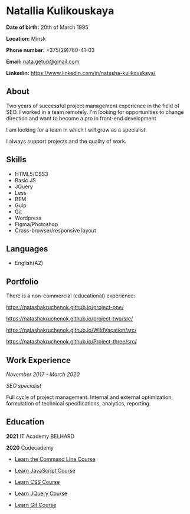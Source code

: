 # Natallia Kulikouskaya #

**Date of birth:** 20th of March 1995

**Location:** Minsk

**Phone number:** +375(29)760-41-03

**Email:** nata.getup@gmail.com

**Linkedin:** <https://www.linkedin.com/in/natasha-kulikovskaya/>


## About ##

Two years of successful project management experience in the field of SEO. I worked in a team remotely. I'm looking for opportunities to change direction and want to become a pro in front-end development

I am looking for a team in which I will grow as a specialist.

I always support projects and the quality of work.


## Skills ##

* HTML5/CSS3
* Basic JS
* JQuery
* Less
* BEM
* Gulp
* Git
* Wordpress
* Figma/Photoshop
* Cross-browser/responsive layout


## Languages ##

* English(A2)


## Portfolio ##

There is a non-commercial (educational) experience:

<https://natashakruchenok.github.io/project-one/>

<https://natashakruchenok.github.io/project-two/src/>

<https://natashakruchenok.github.io/WildVacation/src/>

<https://natashakruchenok.github.io/Project-three/src/>


## Work Experience ##

*November 2017 - March 2020*

*SEO specialist*

Full cycle of project management. Internal and external optimization, formulation of technical specifications, analytics, reporting.


## Education ##

**2021** IT Academy BELHARD

**2020** Codecademy

* [Learn the Command Line Course](https://www.codecademy.com/profiles/NataKruchenok/certificates/c87ba0541f8be78bc2f4ba1128233f6f)

* [Learn JavaScript Course](https://www.codecademy.com/profiles/NataKruchenok/certificates/705dcb15de0da4dd9d9fc4f3274b430e)

* [Learn CSS Course](https://www.codecademy.com/profiles/NataKruchenok/certificates/9a5bb1fc45b4281af1fffec93b0aaf05)

* [Learn JQuery Course](https://www.codecademy.com/profiles/NataKruchenok/certificates/0becf7c1cd2bd715f24331dddd23425a)

* [Learn Git Course](https://www.codecademy.com/profiles/NataKruchenok/certificates/a8ab218d5950c29861635cc0bf12fd13)